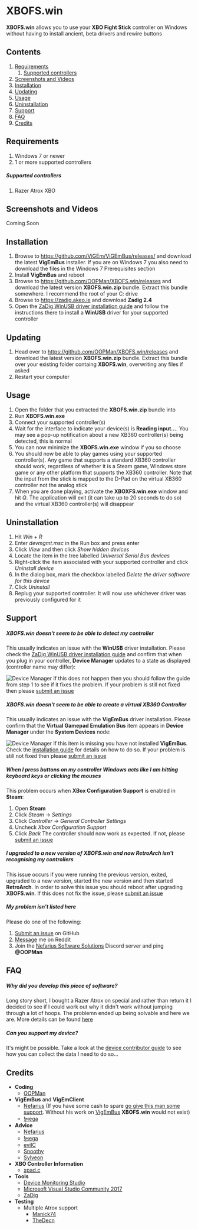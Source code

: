 ﻿# XBOFS.win
**XBOFS.win** allows you to use your **XBO Fight Stick** controller on Windows without having to install ancient, beta 
drivers and rewire buttons

## Contents
1. [Requirements](#requirements)
   1. [Supported controllers](#supported-controllers)
2. [Screenshots and Videos](#screenshots-and-videos)
3. [Installation](#installation)
4. [Updating](#updating)
5. [Usage](#usage)
6. [Uninstallation](#uninstallation)
7. [Support](#support)
8. [FAQ](#faq)
9. [Credits](#credits)


## Requirements

1. Windows 7 or newer
2. 1 or more supported controllers

##### Supported controllers
1. Razer Atrox XBO


## Screenshots and Videos

Coming Soon

## Installation

1. Browse  to https://github.com/ViGEm/ViGEmBus/releases/ and download the latest **VigEmBus** installer. If you are 
   on Windows 7 you also need to download the files in the Windows 7 Prerequisites section
2. Install **VigEmBus** and reboot
3. Browse to https://github.com/OOPMan/XBOFS.win/releases and download the latest version **XBOFS.win.zip** 
   bundle. Extract this bundle somewhere. I recommend the root of your C: drive
4. Browse to https://zadig.akeo.ie and download **Zadig 2.4**
5. Open the [ZaDig WinUSB driver installation guide](/zadig.md) and follow the instructions there to install 
   a **WinUSB** driver for your supported controller


## Updating

1. Head over to https://github.com/OOPMan/XBOFS.win/releases and download the latest version **XBOFS.win.zip** 
   bundle. Extract this bundle over your existing folder containg **XBOFS.win**, overwriting any files if asked
2. Restart your computer


## Usage

1. Open the folder that you extracted the **XBOFS.win.zip** bundle into
2. Run **XBOFS.win.exe** 
3. Connect your supported controller(s)
4. Wait for the interface to indicate your device(s) is **Reading input...**. You may 
   see a pop-up notification about a new XB360 controller(s) being detected, this is normal
5. You can now minimize the **XBOFS.win.exe** window if you so choose
6. You should now be able to play games using your supported controller(s). Any game that supports a standard XB360 
   controller should work, regardless of whether it is a Steam game, Windows store game or any other platform that 
   supports the XB360 controller. Note that the input from the stick is mapped to the D-Pad on the virtual XB360 
   controller not the analog stick
7. When you are done playing, activate the **XBOXFS.win.exe** window and hit *Q*. The application will exit (it can
   take up to 20 seconds to do so) and the virtual XB360 controller(s) will disappear


## Uninstallation

1. Hit *Win* \+ *R*
2. Enter *devmgmt.msc* in the Run box and press enter
3. Click *View* and then click *Show hidden devices*
4. Locate the item in the tree labelled *Universal Serial Bus devices*
5. Right-click the item associated with your supported controller and click *Uninstall device*
6. In the dialog box, mark the checkbox labelled *Delete the driver software for this device*
7. Click *Uninstall*
8. Replug your supported controller. It will now use whichever driver was previously configured for it


## Support

##### XBOFS.win doesn't seem to be able to detect my controller
This usually indicates an issue with the **WinUSB** driver installation. Please check the [ZaDig WinUSB driver installation guide](/zadig.md) and confirm
that when you plug in your controller, **Device Manager** updates to a state as displayed (controller name may differ):

![Device Manager](images/winusb_device_manager.jpg)
If this does not happen then you should follow the guide from step 1 to see if it fixes the problem. If your problem is still not fixed then please [submit an issue](https://github.com/OOPMan/XBOFS.win/issues)

##### XBOFS.win doesn't seem to be able to create a virtual XB360 Controller
This usually indicates an issue with the **VigEmBus** driver installation. Please confirm that the **Virtual Gamepad Emulation Bus** item appears in **Device Manager**
under the **System Devices** node:

![Device Manager](images/vigembus_device_manager.jpg)
If this item is missing you have not installed **VigEmBus**. Check the [installation guide](#installation) for details on how to do so. If your problem is still not fixed then please [submit an issue](https://github.com/OOPMan/XBOFS.win/issues)

##### When I press buttons on my controller Windows acts like I am hitting keyboard keys or clicking the mouses
This problem occurs when **XBox Configuration Support** is enabled in **Steam**:
1. Open **Steam**
2. Click *Steam* -> *Settings*
3. Click *Controller* -> *General Controller Settings*
4. Uncheck *Xbox Configuration Support*
5. Click *Back*
The controller should now work as expected. If not, please [submit an issue](https://github.com/OOPMan/XBOFS.win/issues)

##### I upgraded to a new version of XBOFS.win and now RetroArch isn't recognising my controllers
This issue occurs if you were running the previous version, exited, upgraded to a new version, started the new version and then started **RetroArch**. 
In order to solve this issue you should reboot after upgrading **XBOFS.win**. If this does not fix the issue, please [submit an issue](https://github.com/OOPMan/XBOFS.win/issues)

##### My problem isn't listed here
Please do one of the following:
1. [Submit an issue](https://github.com/OOPMan/XBOFS.win/issues) on GitHub
2. [Message](https://www.reddit.com/message/compose/?to=OOPManZA) me on Reddit
3. Join the [Nefarius Software Solutions](https://discord.vigem.org/) Discord server and ping **@OOPMan**


## FAQ

##### Why did you develop this piece of software?
Long story short, I bought a Razer Atrox on special and rather than return it I decided to see if I could work out why it didn't work without jumping
through a lot of hoops. The problemn ended up being solvable and here we are. More details can be found [here](https://forums.vigem.org/topic/282/xbo-arcade-sticks-vigem-and-a-whole-ton-of-fun/)

##### Can you support my device?
It's might be possible. Take a look at the [device contributor guide](/device_contributor_guide.md) to see how you can collect the data I need to do so...

## Credits

* **Coding**
  * [OOPMan](https://github.com/OOPMan)
* **VigEmBus** and **VigEmClient**
  * [Nefarius](https://github.com/nefarius) (If you have some cash to spare [go give this man some support](https://forums.vigem.org/topic/291/shameless-beggar-post). Without his work on [VigEmBus](https://github.com/ViGEm) **XBOFS.win** would not exist)
  * [!ϻega](https://github.com/megadrago88)
* **Advice**
  * [Nefarius](https://github.com/nefarius)
  * [!ϻega](https://github.com/megadrago88)
  * [evilC](https://github.com/evilC)
  * [Snoothy](https://github.com/Snoothy)
  * [Sylveon](https://github.com/sylveon)
* **XBO Controller Information**
  * [xpad.c](https://github.com/torvalds/linux/blob/master/drivers/input/joystick/xpad.c)
* **Tools**
  * [Device Monitoring Studio](https://www.hhdsoftware.com/device-monitoring-studio)
  * [Microsoft Visual Studio Community 2017](https://visualstudio.microsoft.com)
  * [ZaDig](https://zadig.akeo.ie)
* **Testing**
  * Multiple Atrox support
    * [Manick74](https://www.reddit.com/user/Manick74)
    * [TheDecn](https://www.reddit.com/user/TheDecn)